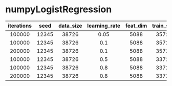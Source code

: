 # numpyLogistRegression

| iterations | seed  | data_size | learning_rate | feat_dim | train_size | dev_size |  auc   |
|:----------:|-------|:---------:|:-------------:|:--------:|:----------:|:--------:|:------:|
|   100000   | 12345 |   38726   |     0.05      |  5088    |   35726    |   3000   | 0.9353 | 
|   100000   | 12345 |   38726   |      0.1      |  5088    |   35726    |   3000   | 0.9397 | 
|   200000   | 12345 |   38726   |      0.1      |  5088    |   35726    |   3000   |        | 
|   100000   | 12345 |   38726   |      0.5      |  5088    |   33726    |   5000   | 0.9492 | 
|   100000   | 12345 |   38726   |      0.8      |  5088    |   33726    |   5000   | 0.9506 | 
|   200000   | 12345 |   38726   |      0.8      |  5088    |   33726    |   5000   |        | 

